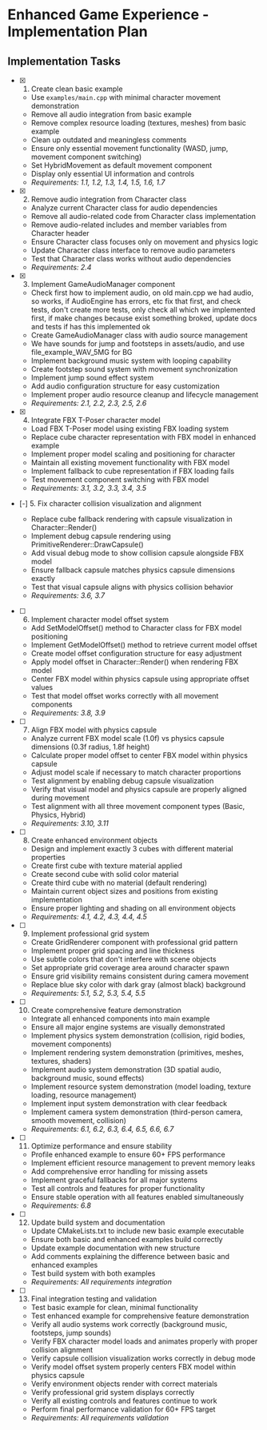 # Enhanced Game Experience - Implementation Plan

## Implementation Tasks

- [x] 1. Create clean basic example

  - Use `examples/main.cpp` with minimal character movement demonstration
  - Remove all audio integration from basic example
  - Remove complex resource loading (textures, meshes) from basic example
  - Clean up outdated and meaningless comments
  - Ensure only essential movement functionality (WASD, jump, movement component switching)
  - Set HybridMovement as default movement component
  - Display only essential UI information and controls
  - _Requirements: 1.1, 1.2, 1.3, 1.4, 1.5, 1.6, 1.7_

- [x] 2. Remove audio integration from Character class

  - Analyze current Character class for audio dependencies
  - Remove all audio-related code from Character class implementation
  - Remove audio-related includes and member variables from Character header
  - Ensure Character class focuses only on movement and physics logic
  - Update Character class interface to remove audio parameters
  - Test that Character class works without audio dependencies
  - _Requirements: 2.4_

- [x] 3. Implement GameAudioManager component

  - Check first how to implement audio, on old main.cpp we had audio, so works, if AudioEngine has errors, etc fix that first, and check tests, don't create more tests, only check all which we implemented first, if make changes because exist something broked, update docs and tests if has this implemented ok
  - Create GameAudioManager class with audio source management
  - We have sounds for jump and footsteps in assets/audio, and use file_example_WAV_5MG for BG
  - Implement background music system with looping capability
  - Create footstep sound system with movement synchronization
  - Implement jump sound effect system
  - Add audio configuration structure for easy customization
  - Implement proper audio resource cleanup and lifecycle management
  - _Requirements: 2.1, 2.2, 2.3, 2.5, 2.6_

- [x] 4. Integrate FBX T-Poser character model

  - Load FBX T-Poser model using existing FBX loading system
  - Replace cube character representation with FBX model in enhanced example
  - Implement proper model scaling and positioning for character
  - Maintain all existing movement functionality with FBX model
  - Implement fallback to cube representation if FBX loading fails
  - Test movement component switching with FBX model
  - _Requirements: 3.1, 3.2, 3.3, 3.4, 3.5_

- [-] 5. Fix character collision visualization and alignment


  - Replace cube fallback rendering with capsule visualization in Character::Render()
  - Implement debug capsule rendering using PrimitiveRenderer::DrawCapsule()
  - Add visual debug mode to show collision capsule alongside FBX model
  - Ensure fallback capsule matches physics capsule dimensions exactly
  - Test that visual capsule aligns with physics collision behavior
  - _Requirements: 3.6, 3.7_

- [ ] 6. Implement character model offset system

  - Add SetModelOffset() method to Character class for FBX model positioning
  - Implement GetModelOffset() method to retrieve current model offset
  - Create model offset configuration structure for easy adjustment
  - Apply model offset in Character::Render() when rendering FBX model
  - Center FBX model within physics capsule using appropriate offset values
  - Test that model offset works correctly with all movement components
  - _Requirements: 3.8, 3.9_

- [ ] 7. Align FBX model with physics capsule

  - Analyze current FBX model scale (1.0f) vs physics capsule dimensions (0.3f radius, 1.8f height)
  - Calculate proper model offset to center FBX model within physics capsule
  - Adjust model scale if necessary to match character proportions
  - Test alignment by enabling debug capsule visualization
  - Verify that visual model and physics capsule are properly aligned during movement
  - Test alignment with all three movement component types (Basic, Physics, Hybrid)
  - _Requirements: 3.10, 3.11_

- [ ] 8. Create enhanced environment objects

  - Design and implement exactly 3 cubes with different material properties
  - Create first cube with texture material applied
  - Create second cube with solid color material
  - Create third cube with no material (default rendering)
  - Maintain current object sizes and positions from existing implementation
  - Ensure proper lighting and shading on all environment objects
  - _Requirements: 4.1, 4.2, 4.3, 4.4, 4.5_

- [ ] 9. Implement professional grid system

  - Create GridRenderer component with professional grid pattern
  - Implement proper grid spacing and line thickness
  - Use subtle colors that don't interfere with scene objects
  - Set appropriate grid coverage area around character spawn
  - Ensure grid visibility remains consistent during camera movement
  - Replace blue sky color with dark gray (almost black) background
  - _Requirements: 5.1, 5.2, 5.3, 5.4, 5.5_

- [ ] 10. Create comprehensive feature demonstration

  - Integrate all enhanced components into main example
  - Ensure all major engine systems are visually demonstrated
  - Implement physics system demonstration (collision, rigid bodies, movement components)
  - Implement rendering system demonstration (primitives, meshes, textures, shaders)
  - Implement audio system demonstration (3D spatial audio, background music, sound effects)
  - Implement resource system demonstration (model loading, texture loading, resource management)
  - Implement input system demonstration with clear feedback
  - Implement camera system demonstration (third-person camera, smooth movement, collision)
  - _Requirements: 6.1, 6.2, 6.3, 6.4, 6.5, 6.6, 6.7_

- [ ] 11. Optimize performance and ensure stability

  - Profile enhanced example to ensure 60+ FPS performance
  - Implement efficient resource management to prevent memory leaks
  - Add comprehensive error handling for missing assets
  - Implement graceful fallbacks for all major systems
  - Test all controls and features for proper functionality
  - Ensure stable operation with all features enabled simultaneously
  - _Requirements: 6.8_

- [ ] 12. Update build system and documentation

  - Update CMakeLists.txt to include new basic example executable
  - Ensure both basic and enhanced examples build correctly
  - Update example documentation with new structure
  - Add comments explaining the difference between basic and enhanced examples
  - Test build system with both examples
  - _Requirements: All requirements integration_

- [ ] 13. Final integration testing and validation
  - Test basic example for clean, minimal functionality
  - Test enhanced example for comprehensive feature demonstration
  - Verify all audio systems work correctly (background music, footsteps, jump sounds)
  - Verify FBX character model loads and animates properly with proper collision alignment
  - Verify capsule collision visualization works correctly in debug mode
  - Verify model offset system properly centers FBX model within physics capsule
  - Verify environment objects render with correct materials
  - Verify professional grid system displays correctly
  - Verify all existing controls and features continue to work
  - Perform final performance validation for 60+ FPS target
  - _Requirements: All requirements validation_
